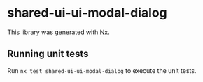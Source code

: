 # shared-ui-ui-modal-dialog

This library was generated with [Nx](https://nx.dev).

## Running unit tests

Run `nx test shared-ui-ui-modal-dialog` to execute the unit tests.
